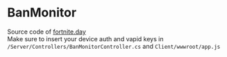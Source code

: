 # BanMonitor
Source code of <a href="https://fortnite.day/">fortnite.day</a>  
Make sure to insert your device auth and vapid keys in  
`/Server/Controllers/BanMonitorController.cs` and `Client/wwwroot/app.js`
